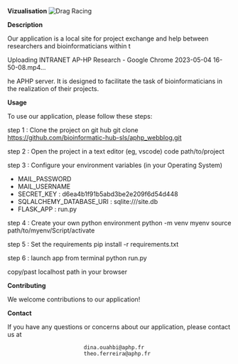 **Vizualisation**
![Drag Racing](https://github.com/bioinformatic-hub-sls/aphp_webblog/blob/main/apercu.PNG)

**Description**

Our application is a local site for project exchange and help between researchers and bioinformaticians within t

Uploading INTRANET AP-HP Research - Google Chrome 2023-05-04 16-50-08.mp4…

he APHP server. It is designed to facilitate the task of bioinformaticians in the realization of their projects.


**Usage**

To use our application, please follow these steps:

step 1 : Clone the project on git hub
  git clone https://github.com/bioinformatic-hub-sls/aphp_webblog.git

step 2 : Open the project in a text editor (eg, vscode)
  code path/to/project
  
step 3 : Configure your environment variables (in your Operating System) 

  - MAIL_PASSWORD
  - MAIL_USERNAME
  - SECRET_KEY : d6ea4b1f91b5abd3be2e209f6d54d448
  - SQLALCHEMY_DATABASE_URI : sqlite:///site.db
  - FLASK_APP : run.py

step 4 : Create your own python environment
  python -m venv myenv
  source path/to/myenv/Script/activate

step 5 : Set the requirements
  pip install -r requirements.txt

step 6 : launch app from terminal
  python run.py

copy/past localhost path in your browser

**Contributing**

We welcome contributions to our application! 

**Contact**

If you have any questions or concerns about our application, please contact us at


                            dina.ouahbi@aphp.fr
                            theo.ferreira@aphp.fr

